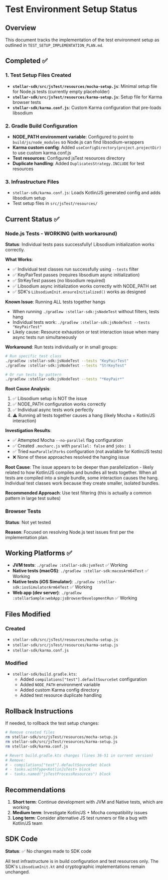 # Test Environment Setup Status

## Overview
This document tracks the implementation of the test environment setup as outlined in `TEST_SETUP_IMPLEMENTATION_PLAN.md`.

## Completed ✅

### 1. Test Setup Files Created
- **`stellar-sdk/src/jsTest/resources/mocha-setup.js`**: Minimal setup file for Node.js tests (currently empty placeholder)
- **`stellar-sdk/src/jsTest/resources/karma-setup.js`**: Setup file for Karma browser tests
- **`stellar-sdk/karma.conf.js`**: Custom Karma configuration that pre-loads libsodium

### 2. Gradle Build Configuration
- **NODE_PATH environment variable**: Configured to point to `build/js/node_modules` so Node.js can find libsodium-wrappers
- **Karma custom config**: Added `useConfigDirectory(project.projectDir)` to use custom karma.conf.js
- **Test resources**: Configured jsTest resources directory
- **Duplicate handling**: Added `DuplicatesStrategy.INCLUDE` for test resources

### 3. Infrastructure Files
- `stellar-sdk/karma.conf.js`: Loads Kotlin/JS generated config and adds libsodium setup
- Test setup files in `src/jsTest/resources/`

## Current Status ✅

### Node.js Tests - WORKING (with workaround)
**Status**: Individual tests pass successfully! Libsodium initialization works correctly.

**What Works**:
- ✅ Individual test classes run successfully using `--tests` filter
- ✅ KeyPairTest passes (requires libsodium async initialization)
- ✅ StrKeyTest passes (no libsodium required)
- ✅ Libsodium async initialization works correctly with NODE_PATH set
- ✅ SDK's `LibsodiumInit.ensureInitialized()` works as designed

**Known Issue**: Running ALL tests together hangs
- When running `./gradlew :stellar-sdk:jsNodeTest` without filters, tests hang
- Individual tests work: `./gradlew :stellar-sdk:jsNodeTest --tests "KeyPairTest"`
- Likely cause: Resource exhaustion or test interaction issue when many async tests run simultaneously

**Workaround**: Run tests individually or in small groups:
```bash
# Run specific test class
./gradlew :stellar-sdk:jsNodeTest --tests "KeyPairTest"
./gradlew :stellar-sdk:jsNodeTest --tests "StrKeyTest"

# Or run tests by pattern
./gradlew :stellar-sdk:jsNodeTest --tests "*KeyPair*"
```

**Root Cause Analysis**:
1. ✅ Libsodium setup is NOT the issue
2. ✅ NODE_PATH configuration works correctly
3. ✅ Individual async tests work perfectly
4. ⚠️ Running all tests together causes a hang (likely Mocha + Kotlin/JS interaction)

**Investigation Results**:
- ✅ Attempted Mocha `--no-parallel` flag configuration
- ✅ Created `.mocharc.js` with `parallel: false` and `jobs: 1`
- ✅ Tried `maxParallelForks` configuration (not available for Kotlin/JS tests)
- ❌ None of these approaches resolved the hanging issue

**Root Cause**: The issue appears to be deeper than parallelization - likely related to how Kotlin/JS compiles and bundles all tests together. When all tests are compiled into a single bundle, some interaction causes the hang. Individual test classes work because they create smaller, isolated bundles.

**Recommended Approach**: Use test filtering (this is actually a common pattern in large test suites)

### Browser Tests
**Status**: Not yet tested

**Reason**: Focused on resolving Node.js test issues first per the implementation plan.

## Working Platforms ✅

- **JVM tests**: `./gradlew :stellar-sdk:jvmTest` ✅ Working
- **Native tests (macOS)**: `./gradlew :stellar-sdk:macosArm64Test` ✅ Working
- **Native tests (iOS Simulator)**: `./gradlew :stellar-sdk:iosSimulatorArm64Test` ✅ Working
- **Web app (dev server)**: `./gradlew :stellarSample:webApp:jsBrowserDevelopmentRun` ✅ Working

## Files Modified

### Created
- `stellar-sdk/src/jsTest/resources/mocha-setup.js`
- `stellar-sdk/src/jsTest/resources/karma-setup.js`
- `stellar-sdk/karma.conf.js`

### Modified
- `stellar-sdk/build.gradle.kts`:
  - Added `compilations["test"].defaultSourceSet` configuration
  - Added `NODE_PATH` environment variable
  - Added custom Karma config directory
  - Added test resource duplicate handling

## Rollback Instructions

If needed, to rollback the test setup changes:

```bash
# Remove created files
rm stellar-sdk/src/jsTest/resources/mocha-setup.js
rm stellar-sdk/src/jsTest/resources/karma-setup.js
rm stellar-sdk/karma.conf.js

# Revert build.gradle.kts changes (lines 36-51 in current version)
# Remove:
# - compilations["test"].defaultSourceSet block
# - tasks.withType<KotlinJsTest> block
# - tasks.named("jsTestProcessResources") block
```

## Recommendations

1. **Short term**: Continue development with JVM and Native tests, which are working
2. **Medium term**: Investigate Kotlin/JS + Mocha compatibility issues
3. **Long term**: Consider alternative JS test runners or file a bug with Kotlin/JS team

## SDK Code
**Status**: ✅ No changes made to SDK code

All test infrastructure is in build configuration and test resources only. The SDK's `LibsodiumInit.kt` and cryptographic implementations remain unchanged.
